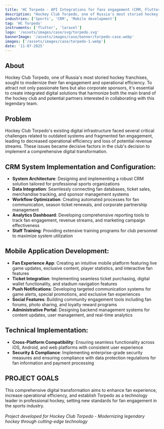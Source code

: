 ```yaml
---
title: 'HC Torpedo - API Integrations for fans engagement (CRM, Flutter)'
description: "Hockey Club Torpedo, one of Russia's most storied hockey franchises, sought to modernize their fan engagement and operational efficiency."
industries: ['Sports', 'CRM', 'Mobile development']
tag: 'HC Torpedo'
instruments: ['flutter', 'laravel']
logo: '/assets/images/case/svg/torpedo.svg'
bannerImage: '/assets/images/case/banner/torpedo-case.webp'
images: ['/assets/images/case/torpedo-1.webp']
date: '11-07-2025'
---
```

## About

Hockey Club Torpedo, one of Russia's most storied hockey franchises, sought to modernize their fan engagement and operational efficiency. To attract not only passionate fans but also corporate sponsors, it's essential to create integrated digital solutions that harmonize both the main brand of the hockey club and potential partners interested in collaborating with this legendary team.

## Problem

Hockey Club Torpedo's existing digital infrastructure faced several critical challenges related to outdated systems and fragmented fan engagement, leading to decreased operational efficiency and loss of potential revenue streams. These issues became decisive factors in the club's decision to implement a comprehensive digital transformation.

## CRM System Implementation and Configuration:

- **System Architecture**: Designing and implementing a robust CRM solution tailored for professional sports organizations
- **Data Integration**: Seamlessly connecting fan databases, ticket sales, merchandise tracking, and sponsor management systems
- **Workflow Optimization**: Creating automated processes for fan communication, season ticket renewals, and corporate partnership management
- **Analytics Dashboard**: Developing comprehensive reporting tools to track fan engagement, revenue streams, and marketing campaign effectiveness
- **Staff Training**: Providing extensive training programs for club personnel to maximize system utilization

## Mobile Application Development:
- **Fan Experience App**: Creating an intuitive mobile platform featuring live game updates, exclusive content, player statistics, and interactive fan features
- **Ticket Integration**: Implementing seamless ticket purchasing, digital wallet functionality, and stadium navigation features
- **Push Notifications**: Developing targeted communication systems for game alerts, special promotions, and exclusive fan experiences
- **Social Features**: Building community engagement tools including fan forums, photo sharing, and loyalty reward programs
- **Administrative Portal**: Designing backend management systems for content updates, user management, and real-time analytics

## Technical Implementation:
- **Cross-Platform Compatibility**: Ensuring seamless functionality across iOS, Android, and web platforms with consistent user experience
- **Security & Compliance**: Implementing enterprise-grade security measures and ensuring compliance with data protection regulations for fan information and payment processing
  
## PROJECT GOALS

This comprehensive digital transformation aims to enhance fan experience, increase operational efficiency, and establish Torpedo as a technology leader in professional hockey, setting new standards for fan engagement in the sports industry.
<br>
<br>
*Project developed for Hockey Club Torpedo - Modernizing legendary hockey through cutting-edge technology* 
